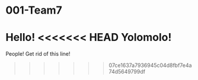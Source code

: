 # 001-Team7
Hello!
<<<<<<< HEAD
Yolomolo!
=======
People!
Get rid of this line!
>>>>>>> 07ce1637a7936945c04d8fbf7e4a74d5649799df
